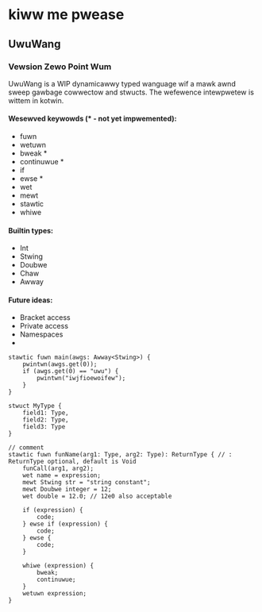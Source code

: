 # kiww me pwease

## UwuWang
### Vewsion Zewo Point Wum
UwuWang is a WIP dynamicawwy typed wanguage
wif a mawk awnd sweep gawbage cowwectow 
and stwucts.  The wefewence intewpwetew 
is wittem in kotwin.

#### Wesewved keywowds (* - not yet impwemented):
- fuwn
- wetuwn
- bweak *
- continuwue *
- if
- ewse *
- wet
- mewt
- stawtic
- whiwe

#### Builtin types:
- Int
- Stwing
- Doubwe
- Chaw
- Awway

#### Future ideas:
- Bracket access
- Private access
- Namespaces
- 
```
stawtic fuwn main(awgs: Awway<Stwing>) {
    pwintwn(awgs.get(0));
    if (awgs.get(0) == "uwu") {
        pwintwn("iwjfioewoifew");
    }
}

stwuct MyType {
    field1: Type,
    field2: Type,
    field3: Type
}

// comment
stawtic fuwn funName(arg1: Type, arg2: Type): ReturnType { // : ReturnType optional, default is Void
    funCall(arg1, arg2);
    wet name = expression;
    mewt Stwing str = "string constant";
    mewt Doubwe integer = 12;
    wet double = 12.0; // 12e0 also acceptable

    if (expression) {
        code;
    } ewse if (expression) {
        code;
    } ewse {
        code;
    }

    whiwe (expression) {
        bweak;
        continuwue;
    }
    wetuwn expression;
}

```
